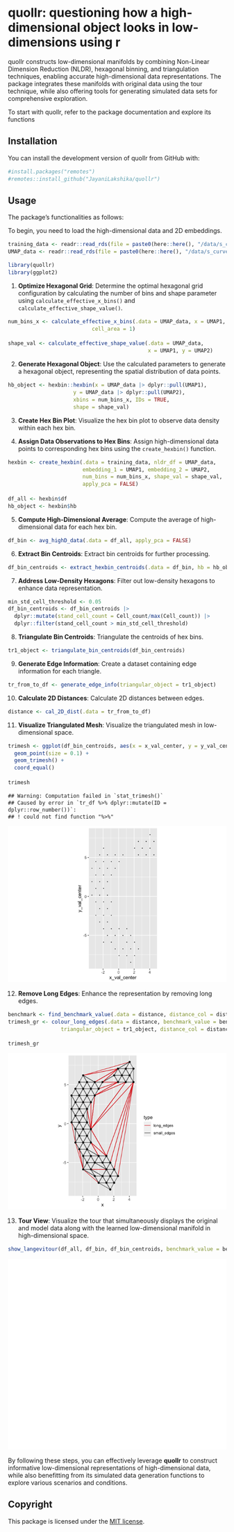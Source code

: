 
# quollr: questioning how a high-dimensional object looks in low-dimensions using r

<!--<img src="man/figures/logo.png" align="right" height="139" alt="" />-->

quollr constructs low-dimensional manifolds by combining Non-Linear
Dimension Reduction (NLDR), hexagonal binning, and triangulation
techniques, enabling accurate high-dimensional data representations. The
package integrates these manifolds with original data using the tour
technique, while also offering tools for generating simulated data sets
for comprehensive exploration.

To start with quollr, refer to the package documentation and explore its
functions

<!--An associated paper can be found at-->

## Installation

You can install the development version of quollr from GitHub with:

``` r
#install.packages("remotes")
#remotes::install_github("JayaniLakshika/quollr")
```

## Usage

The package’s functionalities as follows:

To begin, you need to load the high-dimensional data and 2D embeddings.

``` r
training_data <- readr::read_rds(file = paste0(here::here(), "/data/s_curve_noise_training.rds"))
UMAP_data <- readr::read_rds(file = paste0(here::here(), "/data/s_curve_noise_umap.rds"))
```

``` r
library(quollr)
library(ggplot2)
```

1.  **Optimize Hexagonal Grid**: Determine the optimal hexagonal grid
    configuration by calculating the number of bins and shape parameter
    using `calculate_effective_x_bins()` and
    `calculate_effective_shape_value()`.

``` r
num_bins_x <- calculate_effective_x_bins(.data = UMAP_data, x = UMAP1,
                           cell_area = 1)

shape_val <- calculate_effective_shape_value(.data = UMAP_data, 
                                             x = UMAP1, y = UMAP2)
```

2.  **Generate Hexagonal Object**: Use the calculated parameters to
    generate a hexagonal object, representing the spatial distribution
    of data points.

``` r
hb_object <- hexbin::hexbin(x = UMAP_data |> dplyr::pull(UMAP1), 
                     y = UMAP_data |> dplyr::pull(UMAP2), 
                     xbins = num_bins_x, IDs = TRUE, 
                     shape = shape_val)
```

3.  **Create Hex Bin Plot**: Visualize the hex bin plot to observe data
    density within each hex bin.

4.  **Assign Data Observations to Hex Bins**: Assign high-dimensional
    data points to corresponding hex bins using the `create_hexbin()`
    function.

``` r
hexbin <- create_hexbin(.data = training_data, nldr_df = UMAP_data, 
                        embedding_1 = UMAP1, embedding_2 = UMAP2, 
                        num_bins = num_bins_x, shape_val = shape_val, 
                        apply_pca = FALSE)

df_all <- hexbin$df
hb_object <- hexbin$hb
```

5.  **Compute High-Dimensional Average**: Compute the average of
    high-dimensional data for each hex bin.

``` r
df_bin <- avg_highD_data(.data = df_all, apply_pca = FALSE)
```

6.  **Extract Bin Centroids**: Extract bin centroids for further
    processing.

``` r
df_bin_centroids <- extract_hexbin_centroids(.data = df_bin, hb = hb_object)
```

7.  **Address Low-Density Hexagons**: Filter out low-density hexagons to
    enhance data representation.

``` r
min_std_cell_threshold <- 0.05
df_bin_centroids <- df_bin_centroids |>
  dplyr::mutate(stand_cell_count = Cell_count/max(Cell_count)) |>
  dplyr::filter(stand_cell_count > min_std_cell_threshold)
```

8.  **Triangulate Bin Centroids**: Triangulate the centroids of hex
    bins.

``` r
tr1_object <- triangulate_bin_centroids(df_bin_centroids)
```

9.  **Generate Edge Information**: Create a dataset containing edge
    information for each triangle.

``` r
tr_from_to_df <- generate_edge_info(triangular_object = tr1_object)
```

10. **Calculate 2D Distances**: Calculate 2D distances between edges.

``` r
distance <- cal_2D_dist(.data = tr_from_to_df)
```

11. **Visualize Triangulated Mesh**: Visualize the triangulated mesh in
    low-dimensional space.

``` r
trimesh <- ggplot(df_bin_centroids, aes(x = x_val_center, y = y_val_center)) + 
  geom_point(size = 0.1) + 
  geom_trimesh() + 
  coord_equal() 

trimesh
```

    ## Warning: Computation failed in `stat_trimesh()`
    ## Caused by error in `tr_df %>% dplyr::mutate(ID = dplyr::row_number())`:
    ## ! could not find function "%>%"

![](README_files/figure-gfm/unnamed-chunk-13-1.png)<!-- -->

12. **Remove Long Edges**: Enhance the representation by removing long
    edges.

``` r
benchmark <- find_benchmark_value(.data = distance, distance_col = distance)
trimesh_gr <- colour_long_edges(.data = distance, benchmark_value = benchmark, 
                 triangular_object = tr1_object, distance_col = distance) 

trimesh_gr
```

![](README_files/figure-gfm/unnamed-chunk-14-1.png)<!-- -->

13. **Tour View**: Visualize the tour that simultaneously displays the
    original and model data along with the learned low-dimensional
    manifold in high-dimensional space.

``` r
show_langevitour(df_all, df_bin, df_bin_centroids, benchmark_value = benchmark, distance, distance)
```

![](README_files/figure-gfm/unnamed-chunk-15-1.png)<!-- -->

By following these steps, you can effectively leverage **quollr** to
construct informative low-dimensional representations of
high-dimensional data, while also benefitting from its simulated data
generation functions to explore various scenarios and conditions.

## Copyright

This package is licensed under the [MIT
license](https://github.com/JayaniLakshika/quollr/LICENSE.md).
